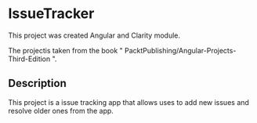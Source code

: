 # IssueTracker

This project was created Angular and Clarity module.

The projectis taken from the book " PacktPublishing/Angular-Projects-Third-Edition ".

## Description

This project is a issue tracking app that allows uses to add new issues and resolve older ones 
from the app.